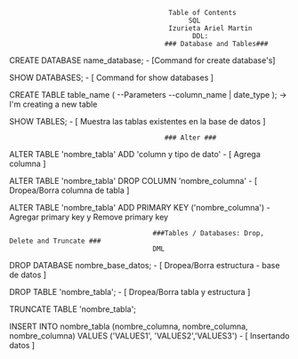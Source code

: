                                             Table of Contents
                                                 SQL
                                            Izurieta Ariel Martin
                                                  DDL:
                                           ### Database and Tables###

CREATE DATABASE name_database; - [Command for create database's]

SHOW DATABASES; - [ Command for show databases ]


                                   
CREATE TABLE table_name ( --Parameters --column_name | date_type ); -> I'm creating a new table

SHOW TABLES; - [ Muestra las tablas existentes en la base de datos ]


                                           ### Alter ###
ALTER TABLE 'nombre_tabla' ADD 'column y tipo de dato' - [ Agrega columna ]

ALTER TABLE 'nombre_tabla' DROP COLUMN 'nombre_columna' - [ Dropea/Borra columna de tabla ] 

ALTER TABLE 'nombre_tabla' ADD PRIMARY KEY ('nombre_columna') - Agregar primary key y Remove primary key


                                             
                                        ###Tables / Databases: Drop, Delete and Truncate ### 
                                        DML                                       
DROP DATABASE nombre_base_datos; - [ Dropea/Borra estructura - base de datos ]

DROP TABLE 'nombre_tabla'; - [ Dropea/Borra tabla y estructura ]

TRUNCATE TABLE 'nombre_tabla';

INSERT INTO nombre_tabla (nombre_columna, nombre_columna, nombre_columna) VALUES ('VALUES1', 'VALUES2','VALUES3') - [ Insertando datos ]
